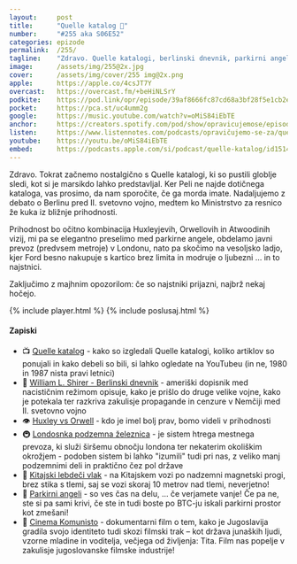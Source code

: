 ```yaml
---
layout: 	post
title:  	"Quelle katalog 🎉"
number: 	"#255 aka S06E52"
categories:	epizode
permalink:	/255/
tagline: 	"Zdravo. Quelle katalogi, berlinski dnevnik, parkirni angeli in vesoljska ljubezen – epizoda, kjer resnico iščemo med retro paketi, metroji in Fordovimi pijanimi modrostmi."
image:		/assets/img/255@2x.jpg
cover:		/assets/img/cover/255 img@2x.png
apple:		https://apple.co/4csJT7Y
overcast:	https://overcast.fm/+beHiNLSrY
podkite:	https://pod.link/opr/episode/39af8666fc87cd68a3bf28f5e1cb2ed4
pocket:		https://pca.st/uc4umm2g
google:		https://music.youtube.com/watch?v=oMiS84iEbTE
anchor:		https://creators.spotify.com/pod/show/opravicujemose/episodes/Quelle-katalog-e31g0mk
listen:		https://www.listennotes.com/podcasts/opravičujemo-se-za/quelle-katalog-OgwQSnBTy87/embed/
youtube:	https://youtu.be/oMiS84iEbTE
embed:		https://podcasts.apple.com/si/podcast/quelle-katalog/id1514750013?i=1000703406239
---
```


Zdravo. Tokrat začnemo nostalgično s Quelle katalogi, ki so pustili globlje sledi, kot si je marsikdo lahko predstavljal. Ker Peli ne najde dotičnega kataloga, vas prosimo, da nam sporočite, če ga morda imate. Nadaljujemo z debato o Berlinu pred II. svetovno vojno, medtem ko Ministrstvo za resnico že kuka iz bližnje prihodnosti. 

Prihodnost bo očitno kombinacija Huxleyjevih, Orwellovih in Atwoodinih vizij, mi pa se elegantno preselimo med parkirne angele, obdelamo javni prevoz (predvsem metroje) v Londonu, nato pa skočimo na vesoljsko ladjo, kjer Ford besno nakupuje s kartico brez limita in modruje o ljubezni … in to najstnici. 

Zaključimo z majhnim opozorilom: če so najstniki prijazni, najbrž nekaj hočejo. 

{% include player.html %}
{% include poslusaj.html %}

<!--break-->

#### Zapiski

- 📺 [Quelle katalog](https://youtu.be/S1c0uai67XQ?) - kako so izgledali Quelle katalogi, koliko artiklov so ponujali in kako debeli so bili, si lahko ogledate na YouTubeu (in ne, 1980 in 1987 nista pravi letnici) 
- 📖 [William L. Shirer - Berlinski dnevnik](https://en.wikipedia.org/wiki/Berlin_Diary) - ameriški dopisnik med nacističnim režimom opisuje, kako je prišlo do druge velike vojne, kako je potekala ter razkriva zakulisje propagande in cenzure v Nemčiji med II. svetovno vojno 
- 👁️ [Huxley vs Orwell](https://www.salon.com/2016/12/24/what-truth-george-orwell-aldous-huxley-and-the-trumpified-political-reality-of-2016/) - kdo je imel bolj prav, bomo videli v prihodnosti 
- 🚇 [Londosnka podzemna železnica](https://en.wikipedia.org/wiki/London_Underground) - je sistem htrega mestnega prevoza, ki služi širšemu obnočju londona ter nekaterim okoliškim okrožjem - podoben sistem bi lahko "izumili" tudi pri nas, z veliko manj podzemnimi deli in praktično čez pol države 
- 🤯 [Kitajski lebdeči vlak](https://www.businessinsider.com/photos-chinas-new-maglev-air-train-floats-on-magnetic-track-2022-8?op=1#traditional-maglev-train-systems-use-electromagnets-which-require-electric-current-to-get-things-moving-4) - na Kitajskem vozi po nadzemni magnetski progi, brez stika s tlemi, saj se vozi skoraj 10 metrov nad tlemi, neverjetno! 
- 🪽 [Parkirni angeli](https://opravicujemo.se/137/) - so ves čas na delu, ... če verjamete vanje! Če pa ne, ste si pa sami krivi, če ste in tudi boste po BTC-ju iskali parkirni prostor kot zmešani! 
- 🎥 [Cinema Komunisto](https://www.rtvslo.si/kultura/film-in-tv/jugoslavija-kot-iluzija-ki-zivi-le-se-v-filmih/254070) - dokumentarni film o tem, kako je Jugoslavija gradila svojo identiteto tudi skozi filmski trak – kot država junaških ljudi, vzorne mladine in voditelja, večjega od življenja: Tita. Film nas popelje v zakulisje jugoslovanske filmske industrije! 